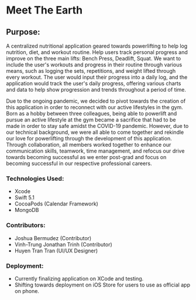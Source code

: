 # Meet The Earth 
## Purpose:

   A centralized nutritional application geared towards powerlifting to help log nutrition, diet, and workout routine. Help users track personal progress and improve on the three main lifts: Bench Press, Deadlift, Squat. We want to include the user's workouts and progress in their routine through various means, such as logging the sets, repetitions, and weight lifted through every workout. The user would input their progress into a daily log, and the application would track the user's daily progress, offering various charts and data to help show progression and trends throughout a period of time.
  
 Due to the ongoing pandemic, we decided to pivot towards the creation of this application in order to reconnect with our active lifestyles in the gym. Born as a hobby between three colleagues, being able to powerlift and pursue an active lifestyle at the gym became a sacrifice that had to be made in order to stay safe amidst the COVID-19 pandemic.  However, due to our technical background, we were all able to come together and rekindle our love for powerlifting through the development of this application. Through collaboration, all members worked together to enhance our communication skills, teamwork, time management, and refocus our drive towards becoming successful as we enter post-grad and focus on becoming successful in our respective professional careers.

### Technologies Used:
- Xcode 
- Swift 5.1
- CocoaPods (Calendar Framework) 
- MongoDB

### Contributors:
- Joshua Bermudez (Contributor)
- Vinh-Trung Jonathan Trinh (Contributor)
- Huyen Tran Tran (UI/UX Designer)

### Deployment:
- Currently finalizing application on XCode and testing. 
- Shifting towards deployment on iOS Store for users to use as official app on phone.

